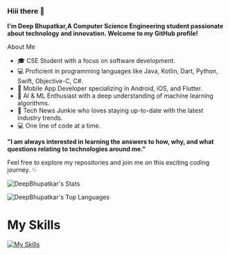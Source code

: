 ### Hiii there 👋

**I'm Deep Bhupatkar,A Computer Science Engineering student passionate about technology and innovation. Welcome to my GitHub profile!**

About Me
- 🎓 CSE Student with a focus on software development.
- 💻 Proficient in programming languages like Java, Kotlin, Dart, Python, Swift, Objective-C, C#.
- 📱 Mobile App Developer specializing in Android, iOS, and Flutter.
- 🤖 AI & ML Enthusiast with a deep understanding of machine learning algorithms.
- 📰 Tech News Junkie who loves staying up-to-date with the latest industry trends.
- 💻 One line of code at a time.


**"I am always interested in learning the answers to how, why, and what questions relating to technologies around me."**

Feel free to explore my repositories and join me on this exciting coding journey. ✨



![DeepBhupatkar's Stats](https://github-readme-stats.vercel.app/api?username=DeepBhupatkar&theme=prussian&show_icons=true&hide_border=false&count_private=true)

![DeepBhupatkar's Top Languages](https://github-readme-stats.vercel.app/api/top-langs/?username=DeepBhupatkar&theme=prussian&show_icons=true&hide_border=false&layout=compact)

# My Skills

[![My Skills](https://skillicons.dev/icons?i=swift,java,kotlin,dart,python,cpp,cs,css,javascript,html,php,apple,androidstudio,flutter,mysql,mongodb,firebase,kali,linux,ubuntu,azure,gcp,aws,visualstudio,vscode,dotnet,react,bootstrap,jquery,svelte,flask,docker,kafka,github,postman,jenkins,nginx,scikit-learn)](https://skillicons.dev)
